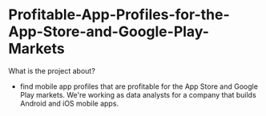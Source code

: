 # Profitable-App-Profiles-for-the-App-Store-and-Google-Play-Markets
What is the project about?
* find mobile app profiles that are profitable for the App Store and Google Play markets. We're working as data analysts for a company that builds Android and iOS mobile apps.
